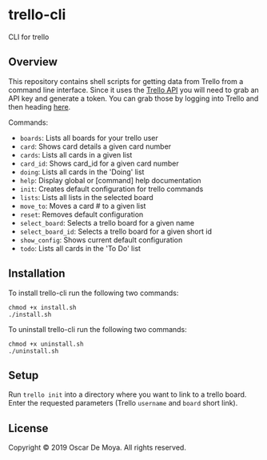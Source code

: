 # trello-cli
CLI for trello

## Overview

This repository contains shell scripts for getting data from Trello from a command line interface. Since it uses the [Trello API](https://developers.trello.com) you will need to grab an API key and generate a token. You can grab those by logging into Trello and then heading [here](https://trello.com/app-key).

Commands:

- `boards`: Lists all boards for your trello user
- `card`: Shows card details a given card number
- `cards`: Lists all cards in a given list
- `card_id`: Shows card_id for a given card number
- `doing`: Lists all cards in the 'Doing' list
- `help`: Display global or [command] help documentation
- `init`: Creates default configuration for trello commands
- `lists`: Lists all lists in the selected board
- `move_to`: Moves a card # to a given list
- `reset`: Removes default configuration
- `select_board`: Selects a trello board for a given name
- `select_board_id`: Selects a trello board for a given short id
- `show_config`: Shows current default configuration
- `todo`: Lists all cards in the 'To Do' list

## Installation

To install trello-cli run the following two commands:

```
chmod +x install.sh
./install.sh
```

To uninstall trello-cli run the following two commands:

```
chmod +x uninstall.sh
./uninstall.sh
```

## Setup

Run `trello init` into a directory where you want to link to a trello board. Enter the requested parameters (Trello `username` and `board` short link).

## License

Copyright © 2019 Oscar De Moya. All rights reserved.
